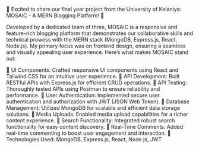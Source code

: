  

🚀 Excited to share our final year project from the University of Kelaniya: MOSAIC - A MERN Blogging Platform! 🌟

Developed by a dedicated team of three, MOSAIC is a responsive and feature-rich blogging platform that demonstrates our collaborative skills and technical prowess with the MERN stack (MongoDB, Express.js, React, Node.js). My primary focus was on frontend design, ensuring a seamless and visually appealing user experience. Here’s what makes MOSAIC stand out:

🔸 UI Components: Crafted responsive UI components using React and Tailwind CSS for an intuitive user experience.
🔸 API Development: Built RESTful APIs with Express.js for efficient CRUD operations.
🔸 API Testing: Thoroughly tested APIs using Postman to ensure reliability and performance.
🔸 User Authentication: Implemented secure user authentication and authorization with JWT (JSON Web Token).
🔸 Database Management: Utilized MongoDB for scalable and efficient data storage solutions.
🔸 Media Uploads: Enabled media upload capabilities for a richer content experience.
🔸 Search Functionality: Integrated robust search functionality for easy content discovery.
🔸 Real-Time Comments: Added real-time commenting to boost user engagement and interaction.
🔸 Technologies Used: MongoDB, Express.js, React, Node.js, JWT
